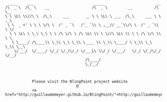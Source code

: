 	 ____     ___                           ____                        __      
	/\  _`\  /\_ \    __                   /\  _`\         __          /\ \__   
	\ \ \L\ \\//\ \  /\_\     ___       __ \ \ \L\ \ ___  /\_\     ___ \ \ ,_\  
	 \ \  _ <' \ \ \ \/\ \  /' _ `\   /'_ `\\ \ ,__// __`\\/\ \  /' _ `\\ \ \/  
	  \ \ \L\ \ \_\ \_\ \ \ /\ \/\ \ /\ \L\ \\ \ \//\ \L\ \\ \ \ /\ \/\ \\ \ \_ 
	   \ \____/ /\____\\ \_\\ \_\ \_\\ \____ \\ \_\\ \____/ \ \_\\ \_\ \_\\ \__\
	    \/___/  \/____/ \/_/ \/_/\/_/ \/___L\ \\/_/ \/___/   \/_/ \/_/\/_/ \/__/
	                                    /\____/                                 
	                                    \_/__/       


				
				Please visit the BlingPoint project website
									@
				<a href="http://guillaumemeyer.github.io/BlingPoint/">http://guillaumemeyer.github.io/BlingPoint/</a>
